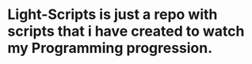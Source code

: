 # Light-Scripts is just a repo with scripts that i have created to watch my Programming progression.
